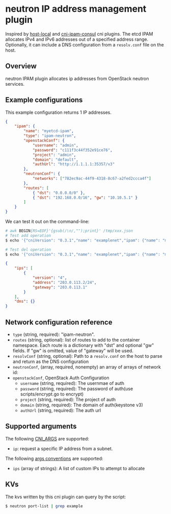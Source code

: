 # neutron IP address management plugin

Inspired by [host-local](https://github.com/containernetworking/plugins/tree/master/plugins/ipam/host-local) and [cni-ipam-consul](https://github.com/logingood/cni-ipam-consul) cni plugins. The etcd IPAM allocates IPv4 and IPv6 addresses out of a specified address range. Optionally,
it can include a DNS configuration from a `resolv.conf` file on the host.

## Overview

neutron IPAM plugin allocates ip addresses from OpenStack neutron services.

## Example configurations

This example configuration returns 1 IP addresses.

```json
{
	"ipam": {
		"name": "myetcd-ipam",
		"type": "ipam-neutron",
		"openstackConf": {
			"username": "admin",
			"password": "c111f3c44f352e91ce76",
			"project": "admin",
			"domain": "default",
            "authUrl": "http://1.1.1.1:35357/v3"
		},
        "neutronConf": {
            "networks": ["782ec9ac-44f9-4318-8c67-a2fed2ccca4f"]
        },
		"routes": [
			{ "dst": "0.0.0.0/0" },
			{ "dst": "192.168.0.0/16", "gw": "10.10.5.1" }
		]
	}
}
```

We can test it out on the command-line:

```bash
# awk BEGIN{RS=EOF}'{gsub(/\n/,"");print}' /tmp/xxx.json
# Test add operation
$ echo '{"cniVersion": "0.3.1","name": "examplenet","ipam": {"name": "myetcd-ipam","type": "ipam-neutron","openstackConf": {"username": "admin","password": "c111f3c44f352e91ce76","project": "admin","domain": "default","authUrl": "http://10.125.224.21:35357/v3"},"neutronConf": {"networks": ["782ec9ac-44f9-4318-8c67-a2fed2ccca4f"]}}}' | CNI_COMMAND=ADD CNI_CONTAINERID=example CNI_NETNS=/dev/null CNI_IFNAME=dummy0 CNI_PATH=. ./cni-ipam-neutron

# Test del operation 
$ echo '{"cniVersion": "0.3.1","name": "examplenet","ipam": {"name": "myetcd-ipam","type": "ipam-neutron","openstackConf": {"username": "admin","password": "c111f3c44f352e91ce76","project": "admin","domain": "default","authUrl": "http://10.125.224.21:35357/v3"},"neutronConf": {"networks": ["782ec9ac-44f9-4318-8c67-a2fed2ccca4f"]}}}' | CNI_COMMAND=DEL CNI_CONTAINERID=example CNI_NETNS=/dev/null CNI_IFNAME=dummy0 CNI_PATH=. ./cni-ipam-neutron

```

```json
{
    "ips": [
        {
            "version": "4",
            "address": "203.0.113.2/24",
            "gateway": "203.0.113.1"
        }
    ],
    "dns": {}
}
```

## Network configuration reference

* `type` (string, required): "ipam-neutron".
* `routes` (string, optional): list of routes to add to the container namespace. Each route is a dictionary with "dst" and optional "gw" fields. If "gw" is omitted, value of "gateway" will be used.
* `resolvConf` (string, optional): Path to a `resolv.conf` on the host to parse and return as the DNS configuration
* `neutronConf`, (array, required, nonempty) an array of arrays of network id:
* `openstackConf`, OpenStack Auth Configuration 
  * `username` (string, required): The usernmae of auth
  * `password` (string, required): The password of auth(use scripts/encrypt.go to encrypt)
  * `project` (string, required): The project of auth
  * `domain` (string, required): The domain of auth(keystone v3)
  * `authUrl` (string, required): The auth url

## Supported arguments
The following [CNI_ARGS](https://github.com/containernetworking/cni/blob/master/SPEC.md#parameters) are supported:

* `ip`: request a specific IP address from a subnet.

The following [args conventions](https://github.com/containernetworking/cni/blob/master/CONVENTIONS.md) are supported:

* `ips` (array of strings): A list of custom IPs to attempt to allocate

## KVs

The kvs written by this cni plugin can query by the script:

```bash
$ neutron port-list | grep example
```

